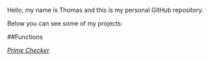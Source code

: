 Hello, my name is Thomas and this is my personal GitHub repository.

Below you can see some of my projects: 

##Functions


[*Prime Checker*](https://raw.githubusercontent.com/tomkar211/tomkar211.github.io/refs/heads/master/Functions/is_prime)
